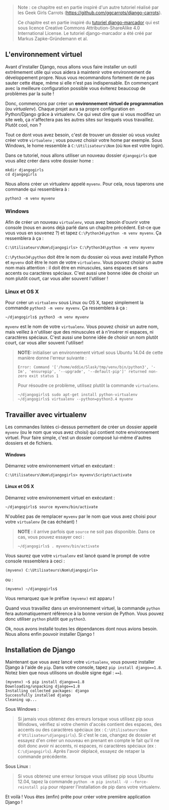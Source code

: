 > Note : ce chapitre est en partie inspiré d'un autre tutoriel réalisé par les Geek Girls Carrots (https://github.com/ggcarrots/django-carrots).
> 
> Ce chapitre est en partie inspiré du [tutoriel django-marcador](http://django-marcador.keimlink.de/) qui est sous licence Creative Commons Attribution-ShareAlike 4.0 International License. Le tutoriel django-marcador a été créé par Markus Zapke-Gründemann et al.

## L'environnement virtuel

Avant d'installer Django, nous allons vous faire installer un outil extrêmement utile qui vous aidera à maintenir votre environnement de développement propre. Nous vous recommandons fortement de ne pas sauter cette étape, même si elle n'est pas indispensable. En commençant avec la meilleure configuration possible vous éviterez beaucoup de problèmes par la suite !

Donc, commençons par créer un **environnement virtuel de programmation** (ou *virtualenv*). Chaque projet aura sa propre configuration en Python/Django grâce à virtualenv. Ce qui veut dire que si vous modifiez un site web, ça n'affectera pas les autres sites sur lesquels vous travaillez. Plutôt cool, non ?

Tout ce dont vous avez besoin, c'est de trouver un dossier où vous voulez créer votre `virtualenv` ; vous pouvez choisir votre home par exemple. Sous Windows, le home ressemble à `C:\Utilisateurs\Nom` (où `Nom` est votre login).

Dans ce tutoriel, nous allons utiliser un nouveau dossier `djangogirls` que vous allez créer dans votre dossier home :

    mkdir djangogirls
    cd djangogirls
    

Nous allons créer un virtualenv appelé `myvenv`. Pour cela, nous taperons une commande qui ressemblera à :

    python3 -m venv myvenv
    

### Windows

Afin de créer un nouveau `virtualenv`, vous avez besoin d'ouvrir votre console (nous en avons déjà parlé dans un chapitre précédent. Est-ce que vous vous en souvenez ?) et tapez `C:\Python34\python -m venv myvenv`. Ça ressemblera à ça :

    C:\Utilisateurs\Nom\djangogirls> C:\Python34\python -m venv myvenv
    

`C:\Python34\python` doit être le nom du dossier où vous avez installé Python et `myvenv` doit être le nom de votre `virtualenv`. Vous pouvez choisir un autre nom mais attention : il doit être en minuscules, sans espaces et sans accents ou caractères spéciaux. C'est aussi une bonne idée de choisir un nom plutôt court, car vous aller souvent l'utiliser !

### Linux et OS X

Pour créer un `virtualenv` sous Linux ou OS X, tapez simplement la commande `python3 -m venv myvenv`. Ça ressemblera à ça :

    ~/djangogirls$ python3 -m venv myvenv
    

`myvenv` est le nom de votre `virtualenv`. Vous pouvez choisir un autre nom, mais veillez à n'utiliser que des minuscules et à n'insérer ni espaces, ni caractères spéciaux. C'est aussi une bonne idée de choisir un nom plutôt court, car vous aller souvent l'utiliser!

> **NOTE:** initialiser un environnement virtuel sous Ubuntu 14.04 de cette manière donne l'erreur suivante :
> 
>     Error: Command '['/home/eddie/Slask/tmp/venv/bin/python3', '-Im', 'ensurepip', '--upgrade', '--default-pip']' returned non-zero exit status 1
>     
> 
> Pour résoudre ce problème, utilisez plutôt la commande `virtualenv`.
> 
>     ~/djangogirls$ sudo apt-get install python-virtualenv
>     ~/djangogirls$ virtualenv --python=python3.4 myvenv
>     

## Travailler avec virtualenv

Les commandes listées ci-dessus permettent de créer un dossier appelé `myvenv` (ou le nom que vous avez choisi) qui contient notre environnement virtuel. Pour faire simple, c'est un dossier composé lui-même d'autres dossiers et de fichiers.

#### Windows

Démarrez votre environnement virtuel en exécutant :

    C:\Utilisateurs\Nom\djangogirls> myvenv\Scripts\activate
    

#### Linux et OS X

Démarrez votre environnement virtuel en exécutant :

    ~/djangogirls$ source myvenv/bin/activate
    

N'oubliez pas de remplacer `myvenv` par le nom que vous avez choisi pour votre `virtualenv` (le cas échéant) !

> **NOTE :** il arrive parfois que `source` ne soit pas disponible. Dans ce cas, vous pouvez essayer ceci :
> 
>     ~/djangogirls$ . myvenv/bin/activate
>     

Vous saurez que votre `virtualenv` est lancé quand le prompt de votre console ressemblera à ceci :

    (myvenv) C:\Utilisateurs\Nom\djangogirls>
    

ou :

    (myvenv) ~/djangogirls$
    

Vous remarquez que le préfixe `(myvenv)` est apparu !

Quand vous travaillez dans un environnement virtuel, la commande `python` fera automatiquement référence à la bonne version de Python. Vous pouvez donc utiliser `python` plutôt que `python3`.

Ok, nous avons installé toutes les dépendances dont nous avions besoin. Nous allons enfin pouvoir installer Django !

## Installation de Django

Maintenant que vous avez lancé votre `virtualenv`, vous pouvez installer Django à l'aide de `pip`. Dans votre console, tapez `pip install django==1.8`. Notez bien que nous utilisons un double signe égal : `==`).

    (myvenv) ~$ pip install django==1.8
    Downloading/unpacking django==1.8
    Installing collected packages: django
    Successfully installed django
    Cleaning up...
    

Sous Windows :

> Si jamais vous obtenez des erreurs lorsque vous utilisez pip sous Windows, vérifiez si votre chemin d'accès contient des espaces, des accents ou des caractères spéciaux (ex : `C:\Utilisateurs\Nom d'Utilisateur\djangogirls`). Si c'est le cas, changez de dossier et essayez d'en créer un nouveau en prenant en compte le fait qu'il ne doit donc avoir ni accents, ni espaces, ni caractères spéciaux (ex : `C:\djangogirls`). Après l'avoir déplacé, essayez de retaper la commande précédente.

Sous Linux :

> Si vous obtenez une erreur lorsque vous utilisez pip sous Ubuntu 12.04, tapez la commande `python -m pip install -U --force-reinstall pip` pour réparer l'installation de pip dans votre virtualenv.

Et voilà ! Vous êtes (enfin) prête pour créer votre première application Django !
